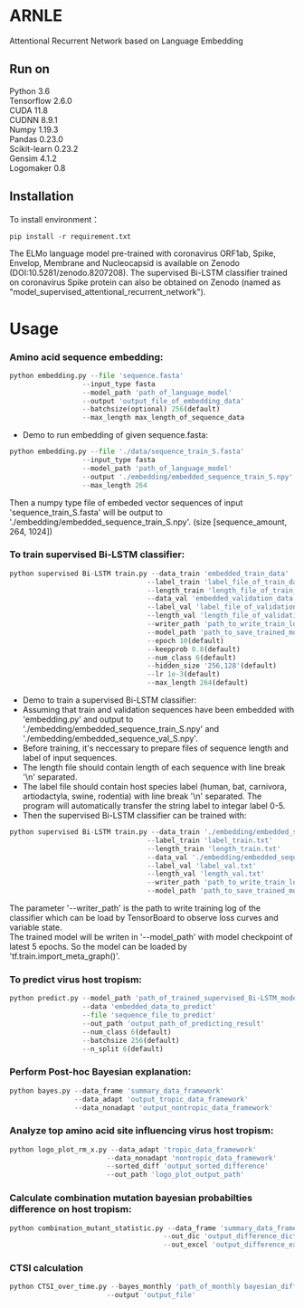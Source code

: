 # ARNLE
Attentional Recurrent Network based on Language Embedding
## Run on
Python 3.6 <br>
Tensorflow 2.6.0 <br>
CUDA 11.8 <br>
CUDNN 8.9.1 <br>
Numpy 1.19.3 <br>
Pandas 0.23.0 <br>
Scikit-learn 0.23.2 <br>
Gensim 4.1.2 <br>
Logomaker 0.8 <br>

## Installation
To install environment：
```Python
pip install -r requirement.txt
```
The ELMo language model pre-trained with coronavirus ORF1ab, Spike, Envelop, Membrane and Nucleocapsid is available on Zenodo (DOI:10.5281/zenodo.8207208). The supervised Bi-LSTM classifier trained on coronavirus Spike protein can also be obtained on Zenodo (named as "model_supervised_attentional_recurrent_network"). <br>
# Usage
### Amino acid sequence embedding: 
```Python
python embedding.py --file 'sequence.fasta'
                  --input_type fasta
                  --model_path 'path_of_language_model'
                  --output 'output_file_of_embedding_data'
                  --batchsize(optional) 256(default)
                  --max_length max_length_of_sequence_data
```
* Demo to run embedding of given sequence.fasta:
```Python
python embedding.py --file './data/sequence_train_S.fasta'
                  --input_type fasta
                  --model_path 'path_of_language_model'
                  --output './embedding/embedded_sequence_train_S.npy'
                  --max_length 264
```
Then a numpy type file of embeded vector sequences of input 'sequence_train_S.fasta' will be output to './embedding/embedded_sequence_train_S.npy'. (size [sequence_amount, 264, 1024])
### To train supervised Bi-LSTM classifier:
```Python
python supervised Bi-LSTM train.py --data_train 'embedded_train_data'
                                  --label_train 'label_file_of_train_data'
                                  --length_train 'length_file_of_train_data'
                                  --data_val 'embedded_validation_data'
                                  --label_val 'label_file_of_validation_data'
                                  --length_val 'length_file_of_validation_data'
                                  --writer_path 'path_to_write_train_log'
                                  --model_path 'path_to_save_trained_model'
                                  --epoch 10(default)
                                  --keepprob 0.8(default)
                                  --num_class 6(default)
                                  --hidden_size '256,128'(default)
                                  --lr 1e-3(default)
                                  --max_length 264(default)
```
* Demo to train a supervised Bi-LSTM classifier:
* Assuming that train and validation sequences have been embedded with 'embedding.py' and output to './embedding/embedded_sequence_train_S.npy' and './embedding/embedded_sequence_val_S.npy'. <br>
* Before training, it's neccessary to prepare files of sequence length and label of input sequences. <br>
* The length file should contain length of each sequence with line break '\n' separated. <br>
* The label file should contain host species label (human, bat, carnivora, artiodactyla, swine, rodentia) with line break '\n' separated. The program will automatically transfer the string label to integar label 0-5.
* Then the supervised Bi-LSTM classifier can be trained with:
```Python
python supervised Bi-LSTM train.py --data_train './embedding/embedded_sequence_train_S.npy'
                                  --label_train 'label_train.txt'
                                  --length_train 'length_train.txt'
                                  --data_val './embedding/embedded_sequence_val_S.npy'
                                  --label_val 'label_val.txt'
                                  --length_val 'length_val.txt'
                                  --writer_path 'path_to_write_train_log'
                                  --model_path 'path_to_save_trained_model'
```
The parameter '--writer_path' is the path to write training log of the classifier which can be load by TensorBoard to observe loss curves and variable state. <br>
The trained model will be writen in '--model_path' with model checkpoint of latest 5 epochs. So the model can be loaded by 'tf.train.import_meta_graph()'.
### To predict virus host tropism:
```Python
python predict.py --model_path 'path_of_trained_supervised_Bi-LSTM_model'
                  --data 'embedded_data_to_predict'
                  --file 'sequence_file_to_predict'
                  --out_path 'output_path_of_predicting_result'
                  --num_class 6(default)
                  --batchsize 256(default)
                  --n_split 6(default)
```

### Perform Post-hoc Bayesian explanation:
```Python
python bayes.py --data_frame 'summary_data_framework'
                --data_adapt 'output_tropic_data_framework'
                --data_nonadapt 'output_nontropic_data_framework'
```

### Analyze top amino acid site influencing virus host tropism:
```Python
python logo_plot_rm_x.py --data_adapt 'tropic_data_framework'
                        --data_nonadapt 'nontropic_data_framework'
                        --sorted_diff 'output_sorted_difference'
                        --out_path 'logo_plot_output_path'
```

### Calculate combination mutation bayesian probabilties difference on host tropism:
```Python
python combination_mutant_statistic.py --data_frame 'summary_data_framework'
                                      --out_dic 'output_difference_dictionary'
                                      --out_excel 'output_difference_excel'
```

### CTSI calculation
```Python
python CTSI_over_time.py --bayes_monthly 'path_of_monthly bayesian_difference'
                        --output 'output_file'
```
